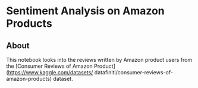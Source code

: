 # Sentiment Analysis on Amazon Products
## About
This notebook looks into the reviews written by Amazon product users from the [Consumer Reviews of Amazon Product](https://www.kaggle.com/datasets/
datafiniti/consumer-reviews-of-amazon-products) dataset. 
